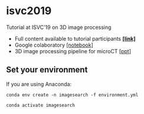 # isvc2019
Tutorial at ISVC'19 on 3D image processing

- Full content available to tutorial participants **[[link]](https://github.com/BIDS/ISVC2019/tree/master/tutorial_notebooks)**
- Google colaboratory [[notebook]](https://colab.research.google.com/drive/1P6io55YT_mJ22btMehzoc0CwwxsEr5M-)
- 3D image processing pipeline for microCT [[ppt]](https://github.com/dani-lbnl/2019_als_user_meeting/)

## Set your environment
If you are using Anaconda:

`conda env create -n imagesearch -f environment.yml `

`conda activate imagesearch `

